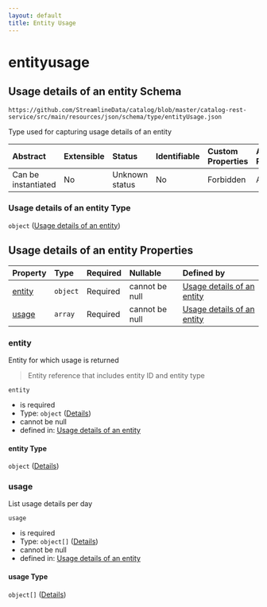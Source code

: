 ```yaml
---
layout: default
title: Entity Usage
---
```


# entityusage

## Usage details of an entity Schema

```text
https://github.com/StreamlineData/catalog/blob/master/catalog-rest-service/src/main/resources/json/schema/type/entityUsage.json
```

Type used for capturing usage details of an entity

| Abstract | Extensible | Status | Identifiable | Custom Properties | Additional Properties | Access Restrictions | Defined In |
| :--- | :--- | :--- | :--- | :--- | :--- | :--- | :--- |
| Can be instantiated | No | Unknown status | No | Forbidden | Allowed | none | [entityUsage.json](entityusage.md) |

### Usage details of an entity Type

`object` \([Usage details of an entity](entityusage.md)\)

## Usage details of an entity Properties

| Property | Type | Required | Nullable | Defined by |
| :--- | :--- | :--- | :--- | :--- |
| [entity](entityusage.md#entity) | `object` | Required | cannot be null | [Usage details of an entity](../common/common-definitions-entityreference.md) |
| [usage](entityusage.md#usage) | `array` | Required | cannot be null | [Usage details of an entity](entityusage-properties-usage.md) |

### entity

Entity for which usage is returned

> Entity reference that includes entity ID and entity type

`entity`

* is required
* Type: `object` \([Details](../common/common-definitions-entityreference.md)\)
* cannot be null
* defined in: [Usage details of an entity](../common/common-definitions-entityreference.md)

#### entity Type

`object` \([Details](../common/common-definitions-entityreference.md)\)

### usage

List usage details per day

`usage`

* is required
* Type: `object[]` \([Details](../common/common-definitions-usagedetails.md)\)
* cannot be null
* defined in: [Usage details of an entity](entityusage-properties-usage.md)

#### usage Type

`object[]` \([Details](../common/common-definitions-usagedetails.md)\)

